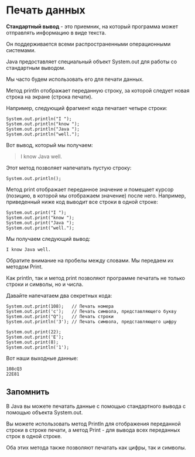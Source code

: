 # Печать данных
**Стандартный вывод** - это приемник, на который программа может отправлять информацию в виде текста. 

Он поддерживается всеми распространенными операционными системами. 

Java предоставляет специальный объект System.out для работы со стандартным выводом. 

Мы часто будем использовать его для печати данных.

Метод println отображает переданную строку, за которой следует новая строка на экране (строка печати). 

Например, следующий фрагмент кода печатает четыре строки:

```
System.out.println("I ");
System.out.println("know ");
System.out.println("Java ");
System.out.println("well.");
```

Вот вывод, который мы получаем:

> I
> know
> Java
> well.

Этот метод позволяет напечатать пустую строку:

```
System.out.println();
```

Метод print отображает переданное значение и помещает курсор (позицию, в которой мы отображаем значение) после него. 
Например, приведенный ниже код выводит все строки в одной строке:

```
System.out.print("I ");
System.out.print("know ");
System.out.print("Java ");
System.out.print("well.");
```

Мы получаем следующий вывод:

```
I know Java well.
```

Обратите внимание на пробелы между словами. Мы передаем их методом Print.

Как println, так и метод print позволяют программе печатать не только строки и символы, но и числа.

Давайте напечатаем два секретных кода:

```
System.out.print(108);   // Печать номера
System.out.print('c');   // Печать символа, представляющего букву
System.out.print("Q");   // Печать строки
System.out.println('3'); // Печать символа, представляющего цифру

System.out.print(22);
System.out.print('E');
System.out.print(8);
System.out.println('1');
```

Вот наши выходные данные:

```
108cQ3
22E81
```

## Запомнить
В Java вы можете печатать данные с помощью стандартного вывода с помощью объекта System.out. 

Вы можете использовать метод Println для отображения переданной строки в строке печати, а метод Print - для вывода всех переданных строк в одной строке. 

Оба этих метода также позволяют печатать как цифры, так и символы.